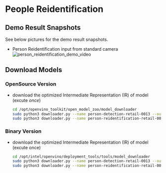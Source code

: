 # People Reidentification
## Demo Result Snapshots
See below pictures for the demo result snapshots.
* Person Reidentification input from standard camera
![person_reidentification_demo_video](https://github.com/intel/ros2_openvino_toolkit/blob/devel/data/images/person-reidentification.gif "person reidentification demo video")
## Download Models
### OpenSource Version
* download the optimized Intermediate Representation (IR) of model (excute _once_)<br>
  ```bash
  cd /opt/openvino_toolkit/open_model_zoo/model_downloader
  sudo python3 downloader.py --name person-detection-retail-0013 --output_dir /opt/openvino_toolkit/models/person-detection/output/FP32
  sudo python3 downloader.py --name person-reidentification-retail-0076 --output_dir /opt/openvino_toolkit/models/person-reidentification/output/FP32
  ```

### Binary Version
* download the optimized Intermediate Representation (IR) of model (excute once)
	```bash
  cd /opt/intel/openvino/deployment_tools/tools/model_downloader
  sudo python3 downloader.py --name person-detection-retail-0013 --output_dir /opt/openvino_toolkit/models/person-detection/output/FP32
  sudo python3 downloader.py --name person-reidentification-retail-0076 --output_dir /opt/openvino_toolkit/models/person-reidentification/output/FP32
	```
